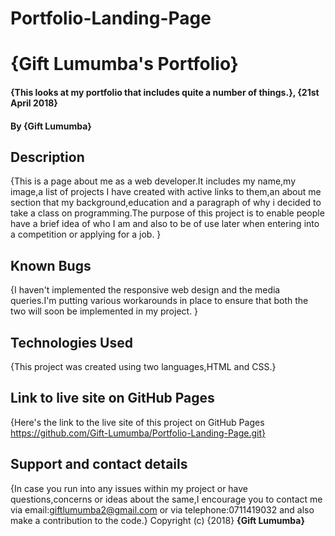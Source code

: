 # Portfolio-Landing-Page
# {Gift Lumumba's Portfolio}
#### {This looks at my portfolio that includes quite a number of things.}, {21st April 2018}
#### By **{Gift Lumumba}**
## Description
{This is a page about me as a web developer.It includes my name,my image,a list of projects I have created with active links to them,an about me section that my background,education and a paragraph of why i decided to take a class on programming.The purpose of this project is to enable people have a brief idea of who I am and also to be of use later when entering into a competition or applying for a job. }
## Known Bugs
{I haven't implemented the responsive web design and the media queries.I'm putting various workarounds in place to ensure that both the two will soon be implemented in my project. }
## Technologies Used
{This project was created using two languages,HTML and CSS.}
## Link to live site on GitHub Pages
{Here's the link to the live site of this project on GitHub Pages https://github.com/Gift-Lumumba/Portfolio-Landing-Page.git}
## Support and contact details
{In case you run into any issues within my project or have questions,concerns or ideas about the same,I encourage you to contact me via email:giftlumumba2@gmail.com or via telephone:0711419032 and also make a contribution to the code.}
Copyright (c) {2018} **{Gift Lumumba}**
  
